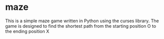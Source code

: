 # maze
This is a simple maze game written in Python using the curses library. The game is designed to find the shortest path from the starting position O to the ending position X
